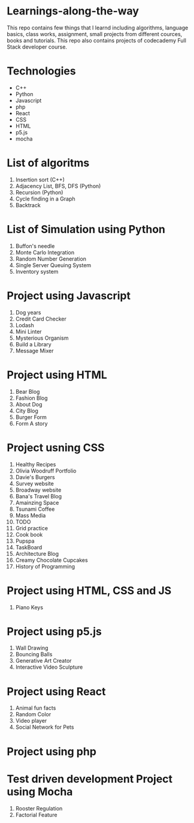 # Learnings-along-the-way
This repo contains few things that I learnd including algorithms, language basics, class works, assignment, small projects from different cources, books and tutorials. This repo also contains projects of codecademy Full Stack developer course.

# Technologies
* C++
* Python
* Javascript
* php
* React 
* CSS
* HTML
* p5.js
* mocha

# List of algoritms
1. Insertion sort (C++)
2. Adjacency List, BFS, DFS (Python) 
3. Recursion (Python)
4. Cycle finding in a Graph
5. Backtrack

# List of Simulation using Python
1. Buffon's needle
2. Monte Carlo Integration 
3. Random Number Generation
4. Single Server Queuing System
5. Inventory system

# Project using Javascript 
1. Dog years
2. Credit Card Checker
3. Lodash
4. Mini Linter
5. Mysterious Organism
6. Build a Library
7. Message Mixer

# Project using HTML
1. Bear Blog
2. Fashion Blog
3. About Dog
4. City Blog
5. Burger Form
6. Form A story

# Project usning CSS
1. Healthy Recipes
2. Olivia Woodruff Portfolio
3. Davie's Burgers
4. Survey website
5. Broadway website
6. Bana's Travel Blog
7. Amainzing Space
8. Tsunami Coffee
9. Mass Media
10. TODO
11. Grid practice
12. Cook book
13. Pupspa
14. TaskBoard
15. Architecture Blog
16. Creamy Chocolate Cupcakes
17. History of Programming
 
# Project using HTML, CSS and JS
1. Piano Keys

# Project using p5.js
1. Wall Drawing
2. Bouncing Balls
3. Generative Art Creator
4. Interactive Video Sculpture

# Project using React
1. Animal fun facts
2. Random Color
3. Video player
4. Social Network for Pets

# Project using php

# Test driven development Project using Mocha
1. Rooster Regulation
2. Factorial Feature
